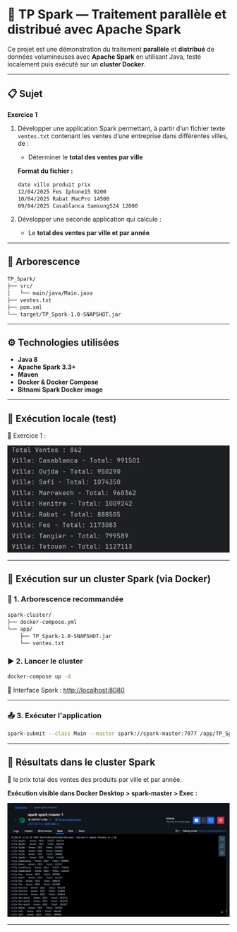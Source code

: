 
# 🧠 TP Spark — Traitement parallèle et distribué avec Apache Spark

Ce projet est une démonstration du traitement **parallèle** et **distribué** de données volumineuses avec **Apache Spark** en utilisant Java, testé localement puis exécuté sur un **cluster Docker**.

---

## 📋 Sujet

**Exercice 1**

1. Développer une application Spark permettant, à partir d’un fichier texte `ventes.txt` contenant les ventes d’une entreprise dans différentes villes, de :
   - Déterminer le **total des ventes par ville**

   **Format du fichier :**
   ```
   date ville produit prix
   12/04/2025 Fes Iphone15 9200
   10/04/2025 Rabat MacPro 14500
   09/04/2025 Casablanca SamsungS24 12000
   ```

2. Développer une seconde application qui calcule :
   - Le **total des ventes par ville et par année**

---

## 📁 Arborescence

```
TP_Spark/
├── src/
│   └── main/java/Main.java
├── ventes.txt
├── pom.xml
└── target/TP_Spark-1.0-SNAPSHOT.jar
```

---

## ⚙️ Technologies utilisées

- **Java 8**
- **Apache Spark 3.3+**
- **Maven**
- **Docker & Docker Compose**
- **Bitnami Spark Docker image**

---

## 🚀 Exécution locale (test)

📸 Exercice 1 :

![Terminal output](images/local.png)

---

## 🐳 Exécution sur un cluster Spark (via Docker)

### 🔧 1. Arborescence recommandée

```
spark-cluster/
├── docker-compose.yml
└── app/
    ├── TP_Spark-1.0-SNAPSHOT.jar
    └── ventes.txt
```

### ▶️ 2. Lancer le cluster

```bash
docker-compose up -d
```

👀 Interface Spark : [http://localhost:8080](http://localhost:8080)

---

### 📤 3. Exécuter l'application

```bash
spark-submit --class Main --master spark://spark-master:7077 /app/TP_Spark-1.0-SNAPSHOT.jar

```

---

## 📸 Résultats dans le cluster Spark

📌 le prix total des ventes des produits par ville et par année.

**Exécution visible dans Docker Desktop > spark-master > Exec :**


![](images/cluster.png) 

---

